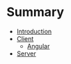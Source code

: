 # Summary

* [Introduction](README.md)
* [Client](client/client-intro.md)
   * [Angular](client/angular.md)
* [Server](server/server.md)

